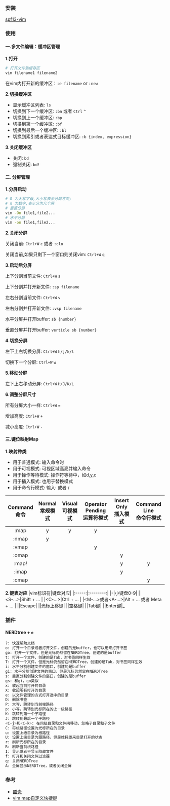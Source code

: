 ### 安装
[spf13-vim](https://github.com/spf13/spf13-vim)

### 使用

#### 一.多文件编辑：缓冲区管理

**1.打开**

```bash
# 打开文件到缓存区
vim filename1 filename2
```

在vim内打开新的缓冲区：`:e filename` or `:new`

**2.切换缓冲区**

- 显示缓冲区列表: `ls`
- 切换到下一个缓冲区: `:bn` 或者 `Ctrl` `^`
- 切换到上一个缓冲区: `:bp`
- 切换到第一个缓冲区: `:bf`
- 切换到最后一个缓冲区: `:bl`
- 切换到索引或者表达式目标缓冲区: `:b {index, expression}`

**3.关闭缓冲区**

- 关闭: `bd`
- 强制关闭: `bd!`

#### 二. 分屏管理

**1.分屏启动**

```bash
# O 为大写字母,大小写表示分屏方向;
# n 为数字,表示分为几个屏
# 垂直分屏
vim -On file1,file2...
# 水平分屏
vim -on file1,file2...
```

**2.关闭分屏**

关闭当前: `Ctrl+W` `c` 或者 `:clo`

关闭当前,如果只剩下一个窗口则关闭vim: `Ctrl+W` `q`

**3.启动后分屏**

上下分割当前文件: `Ctrl+W` `s`

上下分割并打开新文件: `:sp filename`

左右分割当前文件: `Ctrl+W` `v`

左右分割并打开新文件: `:vsp filename`

水平分屏并打开buffer: `sb {number}`

垂直分屏并打开buffer: `verticle sb {number}`

**4.切换分屏**

左下上右切换分屏: `Ctrl+W` `h/j/k/l`

切换下一个分屏: `Ctrl+W` `w`

**5.移动分屏**

左下上右移动分屏: `Ctrl+W` `H/J/K/L`

**6.调整分屏尺寸**

所有分屏大小一样: `Ctrl+W` `=`

增加高度: `Ctrl+W` `+`

减小高度: `Ctrl+W` `-`

#### 三.键位映射Map

**1.映射种类**

- 用于普通模式: 输入命令时
- 用于可视模式: 可视区域高亮并输入命令
- 用于操作等待模式: 操作符等待中，如d,y,c
- 用于插入模式: 也用于替换模式
- 用于命令行模式: 输入: 或者 /

| Command<br/>命令|Normal<br/>常规模式|Visual<br/>可视模式|Operator Pending<br/>运算符模式|Insert Only<br/>插入模式|Command Line<br/>命令行模式|
|:---------:|:---------:|:--------:|:---------:|:-----------:|:---------:|
|:map|y|y|y|||
|:nmap|y|||||
|:vmap|||y|||
|:omap||||y||
|:map!||||y|y|
|:imap||||y||
|:cmap|||||y|

**2.键表对应**
|vim标识符|键盘对应|
|:-----:|:--------:|
|<k0>-<k9>|小键盘0-9|
|<S-...>|Shift + ... |
|<C-...>|Ctrl + ... |
|<M-...>或者<A-...>|Alt + ... 或者 Meta + ... |
|<Esc>|Escape|
|<Up>|光标上移键|
|<Space>|空格键|
|<Tab>|Tab键|
|<CR>|Enter键|_

### 插件

#### NERDtree  <leader> + `e`

```bash
?: 快速帮助文档
o: 打开一个目录或者打开文件，创建的是buffer，也可以用来打开书签
go: 打开一个文件，但是光标仍然留在NERDTree，创建的是buffer
t: 打开一个文件，创建的是Tab，对书签同样生效
T: 打开一个文件，但是光标仍然留在NERDTree，创建的是Tab，对书签同样生效
i: 水平分割创建文件的窗口，创建的是buffer
gi: 水平分割创建文件的窗口，但是光标仍然留在NERDTree
s: 垂直分割创建文件的窗口，创建的是buffer
gs: 和gi，go类似
x: 收起当前打开的目录
X: 收起所有打开的目录
e: 以文件管理的方式打开选中的目录
D: 删除书签
P: 大写，跳转到当前根路径
p: 小写，跳转到光标所在的上一级路径
K: 跳转到第一个子路径
J: 跳转到最后一个子路径
<C-j>和<C-k>: 在同级目录和文件间移动，忽略子目录和子文件
C: 将根路径设置为光标所在的目录
u: 设置上级目录为根路径
U: 设置上级目录为跟路径，但是维持原来目录打开的状态
r: 刷新光标所在的目录
R: 刷新当前根路径
I: 显示或者不显示隐藏文件
f: 打开和关闭文件过滤器
q: 关闭NERDTree
A: 全屏显示NERDTree，或者关闭全屏
```

### 参考
- [酷壳](http://coolshell.cn/)
- [vim map自定义快捷键](http://blog.jasonding.top/2015/04/29/Developer%20Kits/%E3%80%90Vim%E3%80%91%E4%BD%BF%E7%94%A8map%E8%87%AA%E5%AE%9A%E4%B9%89%E5%BF%AB%E6%8D%B7%E9%94%AE/)
